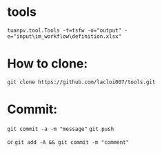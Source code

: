 # tools 
 `tuanpv.tool.Tools -t=tsfw -o="output" -e="input\im_workflow\definition.xlsx"`

# How to clone:
 `git clone https://github.com/lacloi007/tools.git`

# Commit:
 `git commit -a -m "message"`
 `git push`

or
 `git add -A && git commit -m "comment" `